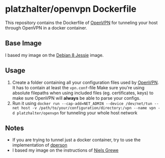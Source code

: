 # platzhalter/openvpn Dockerfile

This repository contains the Dockerfile of [OpenVPN](https://openvpn.net/) for tunneling your host through OpenVPN in a docker container.

## Base Image

I based my image on the [Debian 8 Jessie](https://registry.hub.docker.com/_/debian/) image.

## Usage

1. Create a folder containing all your configuration files used by [OpenVPN](https://openvpn.net/). It has to contain at least the `vpn.conf`-file Make sure you're using absolute filepaths when using included files (eg. certificates, keys) to make sure OpenVPN will **always** be able to parse your configs.
2. Run it using `docker run --cap-add=NET_ADMIN --device /dev/net/tun --net host -v /path/to/your/configuration/directory:/vpn --name vpn -d platzhalter/openvpn` for tunneling your whole host network

## Notes

- If you are trying to tunnel just a docker container, try to use the implementation of [dperson](https://hub.docker.com/r/dperson/openvpn-client/)
- I based my image on the instructions of [Niels Grewe](http://nie.gr/2016/04/04/coreos-openvpn/)
